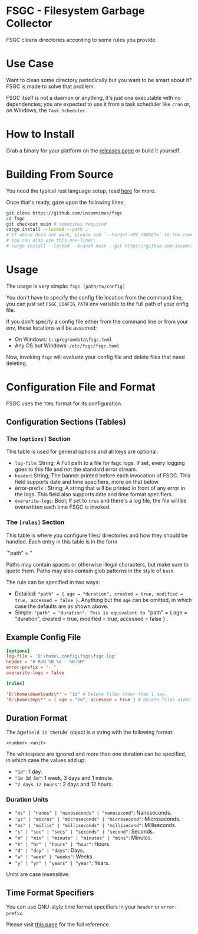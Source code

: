 # FSGC - Filesystem Garbage Collector
FSGC cleans directories according to some rules you provide.

# Use Case
Want to clean some directory periodically but you want to be smart about it?
FSGC is made to solve that problem.

FSGC itself is not a daemon or anything, it's just one executable with no dependencies; you
are expected to use it from a task scheduler like `cron` or, on Windows, the `Task Scheduler`.

# How to Install
Grab a binary for your platform on the [releases page](https://github.com/insomnimus/fsgc/releases)
or build it yourself.

# Building From Source
You need the typical rust language setup, read [here](https://www.rust-lang.org/tools/install) for more.

Once that's ready, gaze upon the following lines:

```sh
git clone https://github.com/insomnimus/fsgc
cd fsgc
git checkout main # sometimes required
cargo install --locked --path .
# If above does not work, please add `--target <MY_TARGET>` to the command
# You can also use this one-liner:
# cargo install --locked --branch main --git https://github.com/insomnimus/fsgc
```

# Usage
The usage is very simple:
`fsgc [path/to/config]`

You don't have to specify the config file location from the command line, you can just set `FSGC_CONFIG_PATH`
env variable to the full path of your onfig file.

>>>
If you don't specify a config file either from the command line or from your env, these locations will be assumed:

-	On Windows: `C:\programdata\fsgc.toml`
-	Any OS but Windows: `/etc/fsgc/fsgc.toml`

Now, invoking `fsgc` will evaluate your config file and delete files that need deleting.

# Configuration File and Format
FSGC uses the `TOML` format for its configuration.

## Configuration Sections (Tables)

### The `[options]` Section
This table is used for general options and all keys are optional:

-	`log-file`: String; A Full path to a file for fsgc logs.
If set, every logging goes to this file and not the standard error stream.
-	`header`: String; The banner printed before each invocation of FSGC.
This field supports date and time specifiers, more on that below.
-	èrror-prefix`: String; A string that will be printed in front of any error in the logs.
This field also supports date and time format specifiers.
-	`òverwrite-logs`: Bool; If set to `true` and there's a log file, the file will be overwritten each time FSGC is invoked.

### The `[rules]` Section
This table is where you configure files/ directories and how they should be handled.
Each entry in this table is in the form

`"path" = <rule>"

Paths may contain spaces or otherwise illegal characters, but make sure to quote them.
Paths may also contain glob patterns in the style of `bash`.

The rule can be specified in two ways:

-	Detailed: `"path" = { age = "duration", created = true, modified = true, accessed = false }`.
Anything but the `age` can be omitted, in which case the defaults are as shown above.
-	Simple: `"path" = "duration".
This is equivalent to `"path" = { age = "duration", created = true, modified = true, accessed = false }`.

## Example Config File

```toml
[options]
log-file = 'D:\home\.config\fsgc\fsgc.log'
header = "# RUN %B %d - %H:%M"
error-prefix = "- "
overwrite-logs = false

[rules]

'D:\home\downloads\*' = "1d" # Delete files older than 1 day.
'D:\home\tmp\*' = { age = "2d", accessed = true } # Delete files older than 2 days but also consider access times to refresh the age.
```

## Duration Format
The àge` field in the `rule` object is a string with the following format:

`<number> <unit>`

The whitespace are ignored and more than one duration can be specified, in which case the values add up:

-	`"1d"`: 1 day.
-	`"1w 3d 5m"`: 1 week, 3 days and 1 minute.
-	`"2 days 12 hours"`: 2 days and 12 hours.

### Duration Units

-	`"ns" | "nanos" | "nanoseconds" | "nanosecond"`: Nanoseconds.
-	`"µs" | "micros" | "microseconds" | "microsecond"`: Microseconds.
-	`"ms" | "millis" | "milliseconds" | "millisecond"`: Milliseconds.
-	`"s" | "sec" | "secs" | "seconds" | "second"`: Seconds.
-	`"m" | "min" | "minute" | "minutes" | "mins"`: Minutes.
-	`"h" | "hr" | "hours" | "hour"`: Hours.
-	`"d" | "day" | "days"`: Days.
-	`"w" | "week" | "weeks"`: Weeks.
-	`"y" | "yr" | "years" | "year"`: Years.

Units are case insensitive.

## Time Format Specifiers
You can use GNU-style time format specifiers in your `header` or `error-prefix`.

Please visit [this page](https://docs.rs/chrono/0.4.19/chrono/format/strftime/index.html#specifiers) for the full reference.
